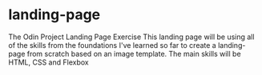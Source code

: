 # landing-page
The Odin Project Landing Page Exercise 
This landing page will be using all of the skills from the foundations I've learned so far to create a landing-page from scratch based on an image template.
The main skills will be HTML, CSS and Flexbox